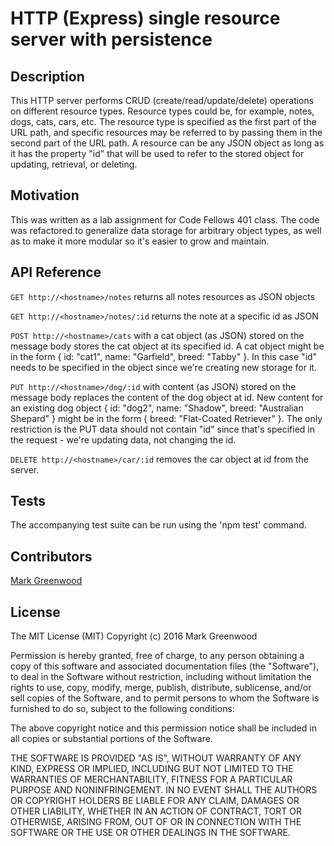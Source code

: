 # HTTP (Express) single resource server with persistence

## Description

This HTTP server performs CRUD (create/read/update/delete) operations on 
different resource types. Resource types could be, for example, notes, 
dogs, cats, cars, etc. The resource type is specified as the first part 
of the URL path, and specific resources may be referred to by passing 
them in the second part of the URL path. A resource can be any JSON object
as long as it has the property "id" that will be used to refer to the 
stored object for updating, retrieval, or deleting.

## Motivation

This was written as a lab assignment for Code Fellows 401 class. The 
code was refactored to generalize data storage for arbitrary object types, 
as well as to make it more modular so it's easier to grow and maintain.

## API Reference

`GET http://<hostname>/notes` returns all notes resources as JSON objects

`GET http://<hostname>/notes/:id` returns the note at a specific id as JSON

`POST http://<hostname>/cats` with a cat object (as JSON) stored on the message body stores 
the cat object at its specified id. A cat object might be in the form 
{ id: "cat1", name: "Garfield", breed: "Tabby" }. In this case "id" needs to be specified
in the object since we're creating new storage for it.

`PUT http://<hostname>/dog/:id` with content (as JSON) stored on the message body replaces 
the content of the dog object at id. New content for an existing dog object 
{ id: "dog2", name: "Shadow", breed: "Australian Shepard" } might be in the form 
{ breed: "Flat-Coated Retriever" }. The only restriction is the PUT data should not contain
"id" since that's specified in the request - we're updating data, not changing the id.

`DELETE http://<hostname>/car/:id` removes the car object at id from the server.

## Tests

The accompanying test suite can be run using the 'npm test' command.

## Contributors

[Mark Greenwood](https://github.com/markgreenwood)

## License

The MIT License (MIT)
Copyright (c) 2016 Mark Greenwood

Permission is hereby granted, free of charge, to any person obtaining a copy of this software and associated documentation files (the "Software"), to deal in the Software without restriction, including without limitation the rights to use, copy, modify, merge, publish, distribute, sublicense, and/or sell copies of the Software, and to permit persons to whom the Software is furnished to do so, subject to the following conditions:

The above copyright notice and this permission notice shall be included in all copies or substantial portions of the Software.

THE SOFTWARE IS PROVIDED "AS IS", WITHOUT WARRANTY OF ANY KIND, EXPRESS OR IMPLIED, INCLUDING BUT NOT LIMITED TO THE WARRANTIES OF MERCHANTABILITY, FITNESS FOR A PARTICULAR PURPOSE AND NONINFRINGEMENT. IN NO EVENT SHALL THE AUTHORS OR COPYRIGHT HOLDERS BE LIABLE FOR ANY CLAIM, DAMAGES OR OTHER LIABILITY, WHETHER IN AN ACTION OF CONTRACT, TORT OR OTHERWISE, ARISING FROM, OUT OF OR IN CONNECTION WITH THE SOFTWARE OR THE USE OR OTHER DEALINGS IN THE SOFTWARE.
